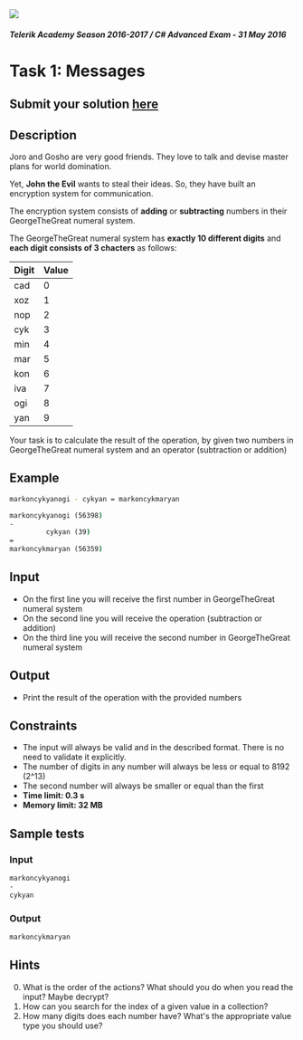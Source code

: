 <img src="https://raw.githubusercontent.com/TelerikAcademy/Common/master/logos/telerik-header-logo.png" />

#### _Telerik Academy Season 2016-2017 / C# Advanced Exam - 31 May 2016_

# Task 1: Messages

## Submit your solution [here](http://bgcoder.com/Contests/354/CSharp-Advanced-2016-2017-31-May-2016-Evening)

## Description

Joro and Gosho are very good friends. They love to talk and devise master plans for world domination.

Yet, **John the Evil** wants to steal their ideas. So, they have built an encryption system for communication.

The encryption system consists of **adding** or **subtracting** numbers in their GeorgeTheGreat numeral system.

The GeorgeTheGreat numeral system has **exactly 10 different digits** and **each digit consists of 3 chacters** as follows:

| Digit | Value |
| ----- | ----- |
| cad   | 0     |
| xoz   | 1     |
| nop   | 2     |
| cyk   | 3     |
| min   | 4     |
| mar   | 5     |
| kon   | 6     |
| iva   | 7     |
| ogi   | 8     |
| yan   | 9     |

Your task is to calculate the result of the operation, by given two numbers in GeorgeTheGreat numeral system and an operator (subtraction or addition)

## Example


```bash
markoncykyanogi - cykyan = markoncykmaryan
```

```cmd
markoncykyanogi (56398)
-
         cykyan (39)
=
markoncykmaryan (56359)

```

## Input
- On the first line you will receive the first number in GeorgeTheGreat numeral system
- On the second line you will receive the operation (subtraction or addition)
- On the third line you will receive the second number in GeorgeTheGreat numeral system

## Output
-   Print the result of the operation with the provided numbers

## Constraints

- The input will always be valid and in the described format. There is no need to validate it explicitly.
- The number of digits in any number will always be less or equal to 8192 (2^13)
- The second number will always be smaller or equal than the first
- **Time limit: 0.3 s**
- **Memory limit: 32 MB**

## Sample tests

### Input

```bash
markoncykyanogi
-
cykyan
```

### Output

```bash
markoncykmaryan
```

## Hints
0. What is the order of the actions? What should you do when you read the input? Maybe decrypt?
0. How can you search for the index of a given value in a collection?
0. How many digits does each number have? What's the appropriate value type you should use?
